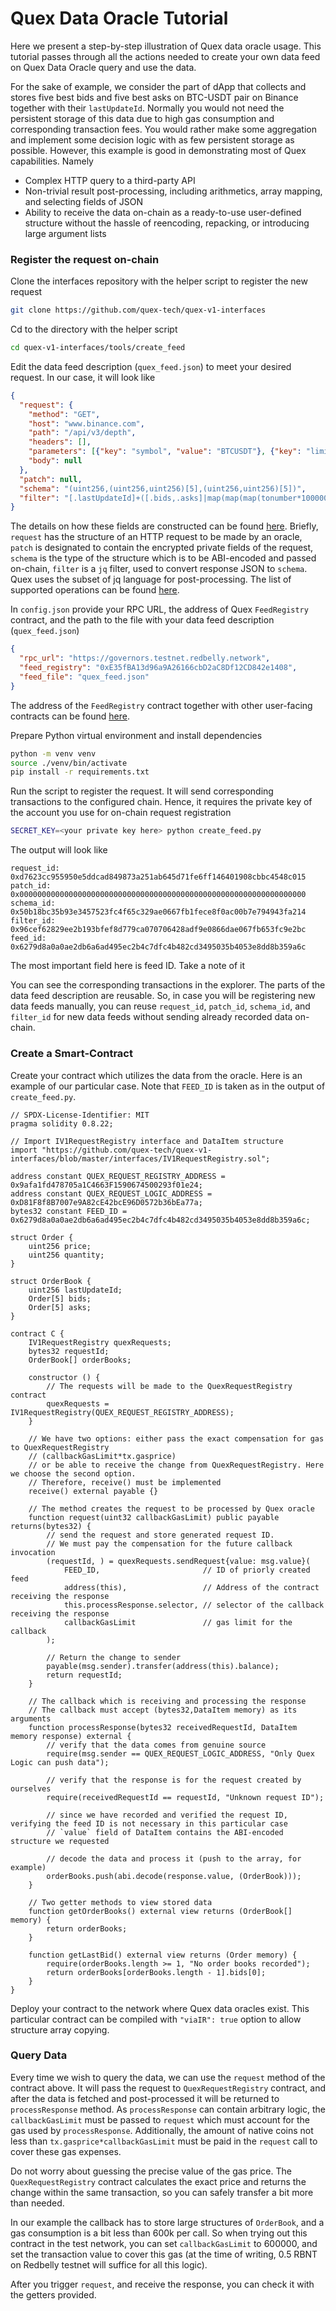 # Quex Data Oracle Tutorial

Here we present a step-by-step illustration of Quex data oracle usage. This tutorial passes through all the actions needed
to create your own data feed on Quex Data Oracle query and use the data.

For the sake of example, we consider the part of dApp that collects and stores five best bids and five best asks on
BTC-USDT pair on Binance together with their `lastUpdateId`. Normally you would not need the persistent storage of this
data due to high gas consumption and corresponding transaction fees. You would rather make some aggregation and
implement some decision logic with as few persistent storage as possible. However, this example is good in demonstrating
most of Quex capabilities. Namely
+ Complex HTTP query to a third-party API
+ Non-trivial result post-processing, including arithmetics, array mapping, and selecting fields of JSON
+ Ability to receive the data on-chain as a ready-to-use user-defined structure without the hassle of reencoding,
  repacking, or introducing large argument lists

### Register the request on-chain

Clone the interfaces repository with the helper script to register the new request
```bash
git clone https://github.com/quex-tech/quex-v1-interfaces
```

Cd to the directory with the helper script
```bash
cd quex-v1-interfaces/tools/create_feed
```

Edit the data feed description (`quex_feed.json`) to meet your desired request. In our case, it will look like
```json
{
  "request": {
    "method": "GET",
    "host": "www.binance.com",
    "path": "/api/v3/depth",
    "headers": [],
    "parameters": [{"key": "symbol", "value": "BTCUSDT"}, {"key": "limit", "value": "5"}],
    "body": null
  },
  "patch": null,
  "schema": "(uint256,(uint256,uint256)[5],(uint256,uint256)[5])",
  "filter": "[.lastUpdateId]+([.bids,.asks]|map(map(map(tonumber*100000000|floor))))"
}
```
The details on how these fields are constructed can be found [here](../post-processing/structs.md). Briefly, `request`
has the structure of an HTTP request to be made by an oracle, `patch` is designated to contain the encrypted private
fields of the request, `schema` is the type of the structure which is to be ABI-encoded and passed on-chain, `filter` is
a `jq` filter, used to convert response JSON to `schema`. Quex uses the subset of jq language for
post-processing. The list of supported operations can be found [here](./jq-subset.md).

In `config.json` provide your RPC URL, the address of Quex `FeedRegistry` contract, and the path to the file with your
data feed description (`quex_feed.json`)
```json
{
  "rpc_url": "https://governors.testnet.redbelly.network",
  "feed_registry": "0xE35fBA13d96a9A26166cbD2aC8Df12CD842e1408",
  "feed_file": "quex_feed.json"
}

```
The address of the `FeedRegistry` contract together with other user-facing contracts can be found
[here](./contract-addresses.md).

Prepare Python virtual environment and install dependencies
```bash
python -m venv venv
source ./venv/bin/activate
pip install -r requirements.txt
```

Run the script to register the request. It will send corresponding transactions to the configured chain. Hence, it
requires the private key of the account you use for on-chain request registration
```bash
SECRET_KEY=<your private key here> python create_feed.py
```
The output will look like
```
request_id:    0xd7623cc955950e5ddcad849873a251ab645d71fe6ff146401908cbbc4548c015
patch_id:      0x0000000000000000000000000000000000000000000000000000000000000000
schema_id:     0x50b18bc35b93e3457523fc4f65c329ae0667fb1fece8f0ac00b7e794943fa214
filter_id:     0x96cef62829ee2b193bfef8d779ca070706428adf9e0866dae067fb653fc9e2bc
feed_id:       0x6279d8a0a0ae2db6a6ad495ec2b4c7dfc4b482cd3495035b4053e8dd8b359a6c
```
The most important field here is feed ID. Take a note of it

You can see the corresponding transactions in the explorer. The parts of the data feed description are reusable. So, in case you will
be registering new data feeds manually, you can reuse `request_id`, `patch_id`, `schema_id`, and `filter_id` for new
data feeds without sending already recorded data on-chain.

### Create a Smart-Contract

Create your contract which utilizes the data from the oracle. Here is an example of our particular case. Note that
`FEED_ID` is taken as in the output of `create_feed.py`.
```solidity
// SPDX-License-Identifier: MIT
pragma solidity 0.8.22;

// Import IV1RequestRegistry interface and DataItem structure
import "https://github.com/quex-tech/quex-v1-interfaces/blob/master/interfaces/IV1RequestRegistry.sol";

address constant QUEX_REQUEST_REGISTRY_ADDRESS = 0x9afa1fd478705a1C4663F1590674500293f01e24;
address constant QUEX_REQUEST_LOGIC_ADDRESS = 0xD81F8f8B7007e9A82cE42bcE96D0572b36bEa77a;
bytes32 constant FEED_ID = 0x6279d8a0a0ae2db6a6ad495ec2b4c7dfc4b482cd3495035b4053e8dd8b359a6c;

struct Order {
    uint256 price;
    uint256 quantity;
}

struct OrderBook {
    uint256 lastUpdateId;
    Order[5] bids;
    Order[5] asks;
}

contract C {
    IV1RequestRegistry quexRequests;
    bytes32 requestId;
    OrderBook[] orderBooks;

    constructor () {
        // The requests will be made to the QuexRequestRegistry contract
        quexRequests = IV1RequestRegistry(QUEX_REQUEST_REGISTRY_ADDRESS);
    }

    // We have two options: either pass the exact compensation for gas to QuexRequestRegistry
    // (callbackGasLimit*tx.gasprice)
    // or be able to receive the change from QuexRequestRegistry. Here we choose the second option.
    // Therefore, receive() must be implemented
    receive() external payable {}

    // The method creates the request to be processed by Quex oracle
    function request(uint32 callbackGasLimit) public payable returns(bytes32) {
        // send the request and store generated request ID.
        // We must pay the compensation for the future callback invocation
        (requestId, ) = quexRequests.sendRequest{value: msg.value}(
            FEED_ID,                       // ID of priorly created feed
            address(this),                 // Address of the contract receiving the response
            this.processResponse.selector, // selector of the callback receiving the response
            callbackGasLimit               // gas limit for the callback
        );

        // Return the change to sender
        payable(msg.sender).transfer(address(this).balance);
        return requestId;
    }

    // The callback which is receiving and processing the response
    // The callback must accept (bytes32,DataItem memory) as its arguments
    function processResponse(bytes32 receivedRequestId, DataItem memory response) external {
        // verify that the data comes from genuine source
        require(msg.sender == QUEX_REQUEST_LOGIC_ADDRESS, "Only Quex Logic can push data");

        // verify that the response is for the request created by ourselves
        require(receivedRequestId == requestId, "Unknown request ID");

        // since we have recorded and verified the request ID, verifying the feed ID is not necessary in this particular case
        // `value` field of DataItem contains the ABI-encoded structure we requested

        // decode the data and process it (push to the array, for example)
        orderBooks.push(abi.decode(response.value, (OrderBook)));
    }

    // Two getter methods to view stored data
    function getOrderBooks() external view returns (OrderBook[] memory) {
        return orderBooks;
    }

    function getLastBid() external view returns (Order memory) {
        require(orderBooks.length >= 1, "No order books recorded");
        return orderBooks[orderBooks.length - 1].bids[0];
    }
}
```
Deploy your contract to the network where Quex data oracles exist. This particular contract can be compiled with
`"viaIR": true` option to allow structure array copying.

### Query Data

Every time we wish to query the data, we can use the `request` method of the contract above. It will pass the request to
`QuexRequestRegistry` contract, and after the data is fetched and post-processed it will be returned to
`processResponse` method. As `processResponse` can contain arbitrary logic, the `callbackGasLimit` must be passed to
`request` which must account for the gas used by `processResponse`. Additionally, the amount of native coins not less
than `tx.gasprice*callbackGasLimit` must be paid in the `request` call to cover these gas expenses.

Do not worry about guessing the precise value of the gas price. The `QuexRequestRegistry` contract calculates the exact
price and returns the change within the same transaction, so you can safely transfer a bit more than needed.

In our example the callback has to store large structures of `OrderBook`, and a gas consumption is a bit less than 600k
per call. So when trying out this contract in the test network, you can set `callbackGasLimit` to 600000, and set the
transaction value to cover this gas (at the time of writing, 0.5 RBNT on Redbelly testnet will suffice for all this
logic).

After you trigger `request`, and receive the response, you can check it with the getters provided.
